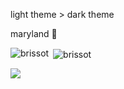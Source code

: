 light theme > dark theme

maryland 🐢
<!---
Brissot/Brissot is a ✨ special ✨ repository because its `README.md` (this file) appears on your GitHub profile.
You can click the Preview link to take a look at your changes.
--->
<p><img align="left" src="https://github-readme-stats.vercel.app/api/top-langs?username=brissot&show_icons=true&locale=en&layout=compact" alt="brissot" /></p>
<p>&nbsp;<img align="center" src="https://github-readme-stats.vercel.app/api?username=brissot&show_icons=true&locale=en" alt="brissot" /></p>
<p><img align="left" src="https://github-readme-streak-stats.herokuapp.com?user=Brissot&theme=solarized-light&hide_border=true" /></p>
